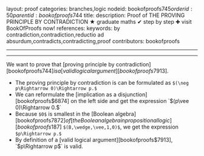 layout: proof
categories: branches,logic
nodeid: bookofproofs$745
orderid: 50
parentid: bookofproofs$744
title: 
description:  Proof of THE PROVING PRINCIPLE BY CONTRADICTION &#9733; graduate maths &#10004; step by step &#10010; visit BookOfProofs now!
references: 
keywords: by contradiction,contradiction,reductio ad absurdum,contradicts,contradicting,proof
contributors: bookofproofs

---


---

We want to prove that [proving principle by contradiction][bookofproofs$744] is a [valid logical argument][bookofproofs$7913].
* The proving principle by contradiction is can be formulated as `$(\neg p\Rightarrow 0)\Rightarrow p.$`
* We can reformulate the [implication as a disjunction][bookofproofs$6874] on the left side and get the expression `$(p\vee 0)\Rightarrow 0.$`
* Because `$0$` is smallest in the [Boolean algebra][bookofproofs$7872] of [the Boolean algebra in propositional logic][bookofproofs$187] `$(B,\wedge,\vee,1,0)$`, we get the expression `$p\Rightarrow p.$`
* By definition of a [valid logical argument][bookofproofs$7913],  `$p\Rightarrow p$` is valid.
